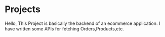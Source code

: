 # Projects

Hello, This Project is basically the backend of an ecommerce application. I have written some APIs for fetching Orders,Products,etc.
